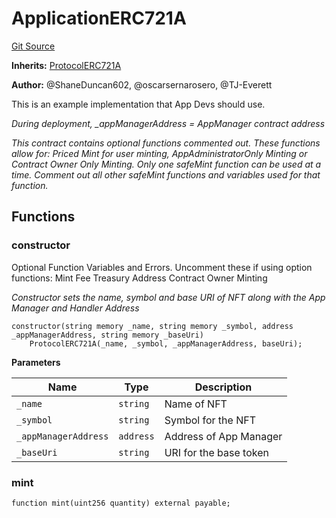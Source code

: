# ApplicationERC721A
[Git Source](https://github.com/thrackle-io/Tron/blob/239d60d1c3cbbef1a9f14ff953593a8a908ddbe0/src/example/ApplicationERC721A.sol)

**Inherits:**
[ProtocolERC721A](/src/token/ProtocolERC721A.sol/contract.ProtocolERC721A.md)

**Author:**
@ShaneDuncan602, @oscarsernarosero, @TJ-Everett

This is an example implementation that App Devs should use.

*During deployment,  _appManagerAddress = AppManager contract address*

*This contract contains optional functions commented out. These functions allow for: Priced Mint for user minting, AppAdministratorOnly Minting or Contract Owner Only Minting.
Only one safeMint function can be used at a time. Comment out all other safeMint functions and variables used for that function.*


## Functions
### constructor

Optional Function Variables and Errors. Uncomment these if using option functions:
Mint Fee
Treasury Address
Contract Owner Minting

*Constructor sets the name, symbol and base URI of NFT along with the App Manager and Handler Address*


```solidity
constructor(string memory _name, string memory _symbol, address _appManagerAddress, string memory _baseUri)
    ProtocolERC721A(_name, _symbol, _appManagerAddress, baseUri);
```
**Parameters**

|Name|Type|Description|
|----|----|-----------|
|`_name`|`string`|Name of NFT|
|`_symbol`|`string`|Symbol for the NFT|
|`_appManagerAddress`|`address`|Address of App Manager|
|`_baseUri`|`string`|URI for the base token|


### mint


```solidity
function mint(uint256 quantity) external payable;
```

